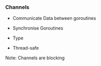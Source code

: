 ### Channels

- Communicate Data between goroutines

- Synchronise Goroutines

- Type

- Thread-safe

Note: Channels are blocking